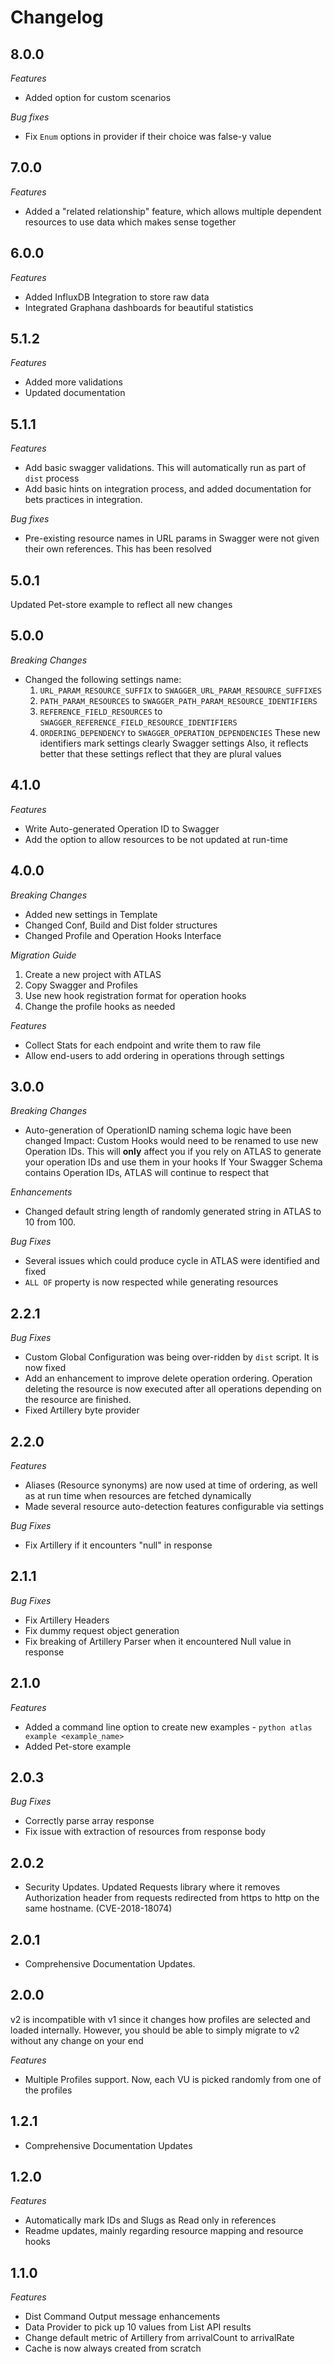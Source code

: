 Changelog
========


8.0.0
-----

*Features*
- Added option for custom scenarios

*Bug fixes*
- Fix `Enum` options in provider if their choice was false-y value


7.0.0
-----

*Features*
- Added a "related relationship" feature, which allows multiple dependent resources to use data which makes sense together


6.0.0
-----

*Features*
- Added InfluxDB Integration to store raw data
- Integrated Graphana dashboards for beautiful statistics


5.1.2
-----

*Features*
- Added more validations
- Updated documentation


5.1.1
-----

*Features*
- Add basic swagger validations. This will automatically run as part of `dist` process
- Add basic hints on integration process, and added documentation for bets practices in integration.

*Bug fixes*
- Pre-existing resource names in URL params in Swagger were not given their own references. This has been resolved


5.0.1
-----

Updated Pet-store example to reflect all new changes


5.0.0
-----

*Breaking Changes*
- Changed the following settings name:
    1. `URL_PARAM_RESOURCE_SUFFIX` to `SWAGGER_URL_PARAM_RESOURCE_SUFFIXES`
    2. `PATH_PARAM_RESOURCES` to `SWAGGER_PATH_PARAM_RESOURCE_IDENTIFIERS`
    3. `REFERENCE_FIELD_RESOURCES` to `SWAGGER_REFERENCE_FIELD_RESOURCE_IDENTIFIERS`
    4. `ORDERING_DEPENDENCY` to `SWAGGER_OPERATION_DEPENDENCIES`
These new identifiers mark settings clearly Swagger settings
Also, it reflects better that these settings reflect that they are plural values


4.1.0
-----

*Features*
- Write Auto-generated Operation ID to Swagger
- Add the option to allow resources to be not updated at run-time


4.0.0
-----

*Breaking Changes*
- Added new settings in Template
- Changed Conf, Build and Dist folder structures
- Changed Profile and Operation Hooks Interface

*Migration Guide*
1. Create a new project with ATLAS
2. Copy Swagger and Profiles
3. Use new hook registration format for operation hooks
4. Change the profile hooks as needed

*Features*
- Collect Stats for each endpoint and write them to raw file
- Allow end-users to add ordering in operations through settings


3.0.0
-----

*Breaking Changes*
- Auto-generation of OperationID naming schema logic have been changed
Impact: Custom Hooks would need to be renamed to use new Operation IDs.
This will **only** affect you if you rely on ATLAS to generate your operation IDs and use them in your hooks
If Your Swagger Schema contains Operation IDs, ATLAS will continue to respect that

*Enhancements*
- Changed default string length of randomly generated string in ATLAS to 10 from 100.

*Bug Fixes*
- Several issues which could produce cycle in ATLAS were identified and fixed
- `ALL OF` property is now respected while generating resources


2.2.1
-----

*Bug Fixes*
- Custom Global Configuration was being over-ridden by `dist` script. It is now fixed
- Add an enhancement to improve delete operation ordering.
Operation deleting the resource is now executed after all operations depending on the resource are finished.
- Fixed Artillery byte provider


2.2.0
-----

*Features*
- Aliases (Resource synonyms) are now used at time of ordering, as well as at run time when resources are fetched dynamically
- Made several resource auto-detection features configurable via settings

*Bug Fixes*
- Fix Artillery if it encounters "null" in response


2.1.1
-----

*Bug Fixes*
- Fix Artillery Headers
- Fix dummy request object generation
- Fix breaking of Artillery Parser when it encountered Null value in response


2.1.0
-----

*Features*
- Added a command line option to create new examples - `python atlas example <example_name>`
- Added Pet-store example


2.0.3
-----

*Bug Fixes*
- Correctly parse array response
- Fix issue with extraction of resources from response body


2.0.2
-----

- Security Updates. Updated Requests library where it removes Authorization header from requests redirected from https to http on the same hostname. (CVE-2018-18074)


2.0.1
-----

- Comprehensive Documentation Updates.


2.0.0
-----

v2 is incompatible with v1 since it changes how profiles are selected and loaded internally.
However, you should be able to simply migrate to v2 without any change on your end

*Features*
- Multiple Profiles support. Now, each VU is picked randomly from one of the profiles


1.2.1
-----

- Comprehensive Documentation Updates


1.2.0
-----

*Features*
- Automatically mark IDs and Slugs as Read only in references
- Readme updates, mainly regarding resource mapping and resource hooks


1.1.0
-----

*Features*
- Dist Command Output message enhancements
- Data Provider to pick up 10 values from List API results
- Change default metric of Artillery from arrivalCount to arrivalRate
- Cache is now always created from scratch
